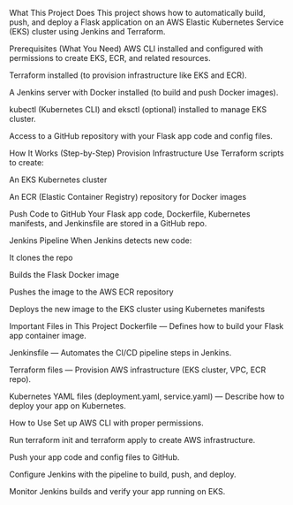 What This Project Does
This project shows how to automatically build, push, and deploy a Flask application on an AWS Elastic Kubernetes Service (EKS) cluster using Jenkins and Terraform.

Prerequisites (What You Need)
AWS CLI installed and configured with permissions to create EKS, ECR, and related resources.

Terraform installed (to provision infrastructure like EKS and ECR).

A Jenkins server with Docker installed (to build and push Docker images).

kubectl (Kubernetes CLI) and eksctl (optional) installed to manage EKS cluster.

Access to a GitHub repository with your Flask app code and config files.

How It Works (Step-by-Step)
Provision Infrastructure
Use Terraform scripts to create:

An EKS Kubernetes cluster

An ECR (Elastic Container Registry) repository for Docker images

Push Code to GitHub
Your Flask app code, Dockerfile, Kubernetes manifests, and Jenkinsfile are stored in a GitHub repo.

Jenkins Pipeline
When Jenkins detects new code:

It clones the repo

Builds the Flask Docker image

Pushes the image to the AWS ECR repository

Deploys the new image to the EKS cluster using Kubernetes manifests

Important Files in This Project
Dockerfile — Defines how to build your Flask app container image.

Jenkinsfile — Automates the CI/CD pipeline steps in Jenkins.

Terraform files — Provision AWS infrastructure (EKS cluster, VPC, ECR repo).

Kubernetes YAML files (deployment.yaml, service.yaml) — Describe how to deploy your app on Kubernetes.

How to Use
Set up AWS CLI with proper permissions.

Run terraform init and terraform apply to create AWS infrastructure.

Push your app code and config files to GitHub.

Configure Jenkins with the pipeline to build, push, and deploy.

Monitor Jenkins builds and verify your app running on EKS.

